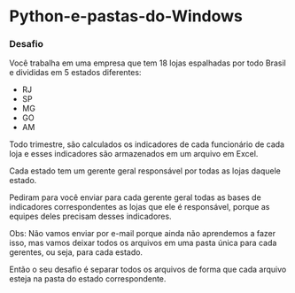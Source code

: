 # Python-e-pastas-do-Windows

### Desafio

Você trabalha em uma empresa que tem 18 lojas espalhadas por todo Brasil e divididas em 5 estados diferentes: 

* RJ
* SP
* MG
* GO
* AM

Todo trimestre, são calculados os indicadores de cada funcionário de cada loja e esses indicadores são armazenados em um arquivo em Excel.

Cada estado tem um gerente geral responsável por todas as lojas daquele estado. 

Pediram para você enviar para cada gerente geral todas as bases de indicadores correspondentes as lojas que ele é responsável, porque as equipes deles precisam desses indicadores. 

Obs: Não vamos enviar por e-mail porque ainda não aprendemos a fazer isso, mas vamos deixar todos os arquivos em uma pasta única para cada gerentes, ou seja, para cada estado. 

Então o seu desafio é separar todos os arquivos de forma que cada arquivo esteja na pasta do estado correspondente. 
